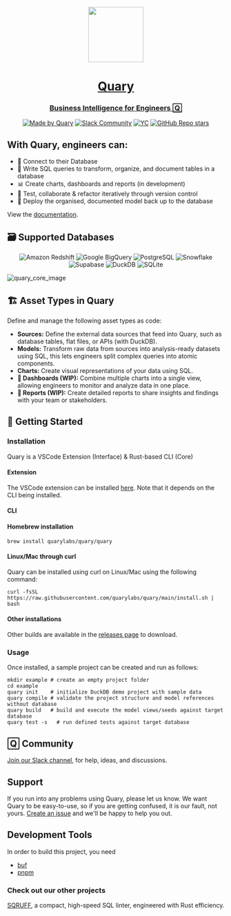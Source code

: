 <p align="center">
  <a href="https://quary.dev">
    <img align="center" src="https://storage.googleapis.com/public_hosted_materials/quary.svg" height="128">
    <h1 align="center">Quary</h1>
    <h3 align="center">Business Intelligence for Engineers 🅀</h3>
  </a>
</p>

<div class="title-block" style="text-align: center;" align="center">

[![Made by Quary](https://img.shields.io/badge/MADE%20BY%20Quary-000000.svg?style=for-the-badge&logo=Quary&labelColor=000)](https://www.quary.dev/)
[![Slack Community](https://img.shields.io/badge/slack-@quarycommunity-000000.svg?style=for-the-badge&logo=slack&labelColor=000)](https://join.slack.com/t/quarylabs/shared_invite/zt-2dlbfnztw-dMLXJVL38NcbhqRuM5gUcw)
[![YC](https://img.shields.io/badge/Y%20Combinator-W24-orange?style=for-the-badge&logo=Quary&labelColor=000)](https://www.ycombinator.com/companies/quary)
[![GitHub Repo stars](https://img.shields.io/github/stars/quarylabs/quary?style=for-the-badge&logo=Quary&labelColor=000)](https://github.com/quarylabs/quary)

</div>

<h2>With Quary, engineers can:</h2>

- 🔌 Connect to their Database
- 📖 Write SQL queries to transform, organize, and document tables in a database
- 📊 Create charts, dashboards and reports (in development)
- 🧪 Test, collaborate & refactor iteratively through version control
- 🚀 Deploy the organised, documented model back up to the database

View the [documentation](https://www.quary.dev/docs).

## 🗃️ Supported Databases

<p align="center">
  <img src="https://img.shields.io/badge/Amazon%20Redshift-527FFF?style=for-the-badge&logo=Amazon%20Redshift&logoColor=white" alt="Amazon Redshift">
  <img src="https://img.shields.io/badge/Google%20BigQuery-4285F4?style=for-the-badge&logo=Google%20Cloud&logoColor=white" alt="Google BigQuery">
  <img src="https://img.shields.io/badge/PostgreSQL-336791?style=for-the-badge&logo=postgresql&logoColor=white" alt="PostgreSQL">
  <img src="https://img.shields.io/badge/Snowflake-29B5E8?style=for-the-badge&logo=snowflake&logoColor=white" alt="Snowflake">
  <img src="https://img.shields.io/badge/Supabase-3ECF8E?style=for-the-badge&logo=supabase&logoColor=white" alt="Supabase">
  <img src="https://img.shields.io/badge/DuckDB-FFF?style=for-the-badge&logo=duckdb&logoColor=black" alt="DuckDB">
  <img src="https://img.shields.io/badge/SQLite-003B57?style=for-the-badge&logo=sqlite&logoColor=white" alt="SQLite">
</p>

![quary_core_image](./assets/readme_demo.gif)

## 🏗️ Asset Types in Quary

Define and manage the following asset types as code:

- **Sources:** Define the external data sources that feed into Quary, such as database tables, flat files, or APIs (with DuckDB).
- **Models:** Transform raw data from sources into analysis-ready datasets using SQL, this lets engineers split complex queries into atomic components.
- **Charts:** Create visual representations of your data using SQL.
- **🚧 Dashboards (WIP):** Combine multiple charts into a single view, allowing engineers to monitor and analyze data in one place.
- **🚧 Reports (WIP):** Create detailed reports to share insights and findings with your team or stakeholders.

## 🚀 Getting Started

### Installation

Quary is a VSCode Extension (Interface) & Rust-based CLI (Core)

#### Extension

The VSCode extension can be installed [here](https://marketplace.visualstudio.com/items?itemName=Quary.quary-extension). Note that it depends on the CLI being installed.

#### CLI

#### Homebrew installation

```
brew install quarylabs/quary/quary
```

#### Linux/Mac through curl

Quary can be installed using curl on Linux/Mac using the following command:

```shell
curl -fsSL https://raw.githubusercontent.com/quarylabs/quary/main/install.sh | bash
```

#### Other installations

Other builds are available in the [releases page](https://github.com/quarylabs/quary/releases/latest) to download.

### Usage

Once installed, a sample project can be created and run as follows:

```shell
mkdir example # create an empty project folder
cd example
quary init    # initialize DuckDB demo project with sample data
quary compile # validate the project structure and model references without database
quary build   # build and execute the model views/seeds against target database
quary test -s   # run defined tests against target database
```

<h2>🅀 Community</h2>

[Join our Slack channel](https://join.slack.com/t/quarylabs/shared_invite/zt-2dlbfnztw-dMLXJVL38NcbhqRuM5gUcw), for help, ideas, and discussions.

## Support

If you run into any problems using Quary, please let us know. We want Quary to be easy-to-use, so if you are getting
confused, it is our fault, not yours. [Create an issue](https://github.com/quarylabs/quary/issues) and we'll be happy to
help you out.

## Development Tools

In order to build this project, you need

- [buf](https://buf.build/docs/installation)
- [pnpm](https://pnpm.io/installation)

### Check out our other projects

[SQRUFF](https://github.com/quarylabs/sqruff), a compact, high-speed SQL linter, engineered with Rust efficiency.
